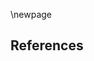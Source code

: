 \newpage

## References

<!-- https://www.wp.de/panorama/so-erlebten-opfer-und-angehoerige-das-ice-unglueck-von-eschede-id214462845.html -->

<!-- https://www.researchgate.net/publication/278058133_Usage_related_evaluation_of_wheel_fracture_from_ICE_884_at_Eschede -->
